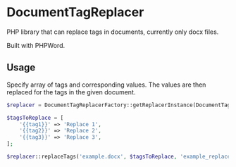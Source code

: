# DocumentTagReplacer

PHP library that can replace tags in documents, currently only docx files. 

Built with PHPWord.

## Usage

Specify array of tags and corresponding values. The values are then replaced for the tags in the given document.

```php
$replacer = DocumentTagReplacerFactory::getReplacerInstance(DocumentTagReplacerFactory::TYPE_WORD);

$tagsToReplace = [
	'{{tag1}}' => 'Replace 1',
	'{{tag2}}' => 'Replace 2',
	'{{tag3}}' => 'Replace 3',
];

$replacer::replaceTags('example.docx', $tagsToReplace, 'example_replaced.docx');
```
